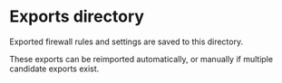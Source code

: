 
# Exports directory

Exported firewall rules and settings are saved to this directory.

These exports can be reimported automatically, or manually if multiple candidate exports exist.
